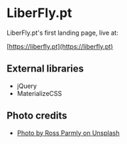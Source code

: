 # LiberFly.pt

LiberFly.pt's first landing page, live at:

[https://liberfly.pt](https://liberfly.pt)

## External libraries
- jQuery
- MaterializeCSS

## Photo credits

- [Photo by Ross Parmly on Unsplash](https://unsplash.com/photos/rf6ywHVkrlY)
